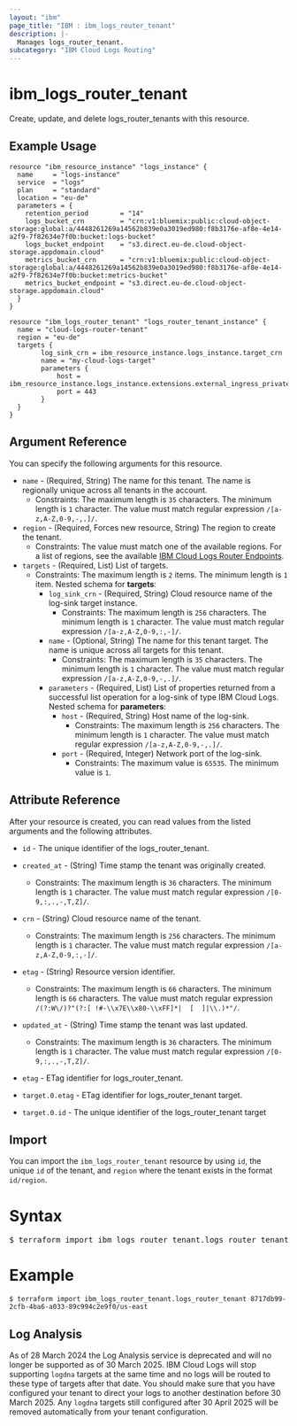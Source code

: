 ```yaml
---
layout: "ibm"
page_title: "IBM : ibm_logs_router_tenant"
description: |-
  Manages logs_router_tenant.
subcategory: "IBM Cloud Logs Routing"
---
```


# ibm_logs_router_tenant

Create, update, and delete logs_router_tenants with this resource.

## Example Usage

```hcl
resource "ibm_resource_instance" "logs_instance" {
  name     = "logs-instance"
  service  = "logs"
  plan     = "standard"
  location = "eu-de"
  parameters = {
    retention_period        = "14"
    logs_bucket_crn         = "crn:v1:bluemix:public:cloud-object-storage:global:a/4448261269a14562b839e0a3019ed980:f8b3176e-af8e-4e14-a2f9-7f82634e7f0b:bucket:logs-bucket"
    logs_bucket_endpoint    = "s3.direct.eu-de.cloud-object-storage.appdomain.cloud"
    metrics_bucket_crn      = "crn:v1:bluemix:public:cloud-object-storage:global:a/4448261269a14562b839e0a3019ed980:f8b3176e-af8e-4e14-a2f9-7f82634e7f0b:bucket:metrics-bucket"
    metrics_bucket_endpoint = "s3.direct.eu-de.cloud-object-storage.appdomain.cloud"
  }
}

resource "ibm_logs_router_tenant" "logs_router_tenant_instance" {
  name = "cloud-logs-router-tenant"
  region = "eu-de"
  targets {
		log_sink_crn = ibm_resource_instance.logs_instance.target_crn
		name = "my-cloud-logs-target"
		parameters {
			host = ibm_resource_instance.logs_instance.extensions.external_ingress_private
			port = 443
		}
  }
}
```

## Argument Reference

You can specify the following arguments for this resource.

* `name` - (Required, String) The name for this tenant. The name is regionally unique across all tenants in the account.
  * Constraints: The maximum length is `35` characters. The minimum length is `1` character. The value must match regular expression `/[a-z,A-Z,0-9,-,.]/`.
* `region` - (Required, Forces new resource, String) The region to create the tenant.
  * Constraints: The value must match one of the available regions. For a list of regions, see the available [IBM Cloud Logs Router Endpoints](https://cloud.ibm.com/docs/logs-router?topic=logs-router-locations).
* `targets` - (Required, List) List of targets.
  * Constraints: The maximum length is `2` items. The minimum length is `1` item.
Nested schema for **targets**:
	* `log_sink_crn` - (Required, String) Cloud resource name of the log-sink target instance.
	  * Constraints: The maximum length is `256` characters. The minimum length is `1` character. The value must match regular expression `/[a-z,A-Z,0-9,:,-]/`.
	* `name` - (Optional, String) The name for this tenant target. The name is unique across all targets for this tenant.
	  * Constraints: The maximum length is `35` characters. The minimum length is `1` character. The value must match regular expression `/[a-z,A-Z,0-9,-,.]/`.
	* `parameters` - (Required, List) List of properties returned from a successful list operation for a log-sink of type IBM Cloud Logs.
	Nested schema for **parameters**:
		* `host` - (Required, String) Host name of the log-sink.
		  * Constraints: The maximum length is `256` characters. The minimum length is `1` character. The value must match regular expression `/[a-z,A-Z,0-9,-,.]/`.
		* `port` - (Required, Integer) Network port of the log-sink.
		  * Constraints: The maximum value is `65535`. The minimum value is `1`.


## Attribute Reference

After your resource is created, you can read values from the listed arguments and the following attributes.

* `id` - The unique identifier of the logs_router_tenant.
* `created_at` - (String) Time stamp the tenant was originally created.
  * Constraints: The maximum length is `36` characters. The minimum length is `1` character. The value must match regular expression `/[0-9,:,.,-,T,Z]/`.
* `crn` - (String) Cloud resource name of the tenant.
  * Constraints: The maximum length is `256` characters. The minimum length is `1` character. The value must match regular expression `/[a-z,A-Z,0-9,:,-]/`.
* `etag` - (String) Resource version identifier.
  * Constraints: The maximum length is `66` characters. The minimum length is `66` characters. The value must match regular expression `/(?:W\/)?"(?:[ !#-\\x7E\\x80-\\xFF]*|  [  ]|\\.)*"/`.
* `updated_at` - (String) Time stamp the tenant was last updated.
  * Constraints: The maximum length is `36` characters. The minimum length is `1` character. The value must match regular expression `/[0-9,:,.,-,T,Z]/`.

* `etag` - ETag identifier for logs_router_tenant.

* `target.0.etag` - ETag identifier for logs_router_tenant target.

* `target.0.id` -  The unique identifier of the logs_router_tenant target

## Import

You can import the `ibm_logs_router_tenant` resource by using `id`, the unique `id` of the tenant, and `region` where the tenant exists in the format `id/region`.

# Syntax
<pre>
$ terraform import ibm_logs_router_tenant.logs_router_tenant &lt;id/region&gt;
</pre>

# Example
```
$ terraform import ibm_logs_router_tenant.logs_router_tenant 8717db99-2cfb-4ba6-a033-89c994c2e9f0/us-east
```

## Log Analysis

As of 28 March 2024 the Log Analysis service is deprecated and will no longer be supported as of 30 March 2025.
IBM Cloud Logs will stop supporting `logdna` targets at the same time and no logs will be routed to these type of targets after that date.
You should make sure that you have configured your tenant to direct your logs to another destination before 30 March 2025.
Any `logdna` targets still configured after 30 April 2025 will be removed automatically from your tenant configuration.